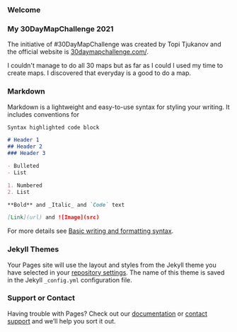 ### Welcome
### My 30DayMapChallenge 2021

The initiative of #30DayMapChallenge was created by Topi Tjukanov and the official website is [30daymapchallenge.com/](https://30daymapchallenge.com/).

I couldn't manage to do all 30 maps but as far as I could I used my time to create maps. I discovered that everyday is a good to do a map.

### Markdown

Markdown is a lightweight and easy-to-use syntax for styling your writing. It includes conventions for

```markdown
Syntax highlighted code block

# Header 1
## Header 2
### Header 3

- Bulleted
- List

1. Numbered
2. List

**Bold** and _Italic_ and `Code` text

[Link](url) and ![Image](src)
```

For more details see [Basic writing and formatting syntax](https://docs.github.com/en/github/writing-on-github/getting-started-with-writing-and-formatting-on-github/basic-writing-and-formatting-syntax).

### Jekyll Themes

Your Pages site will use the layout and styles from the Jekyll theme you have selected in your [repository settings](https://github.com/bryanvallejo16/my-30daymapchallenge/settings/pages). The name of this theme is saved in the Jekyll `_config.yml` configuration file.

### Support or Contact

Having trouble with Pages? Check out our [documentation](https://docs.github.com/categories/github-pages-basics/) or [contact support](https://support.github.com/contact) and we’ll help you sort it out.
